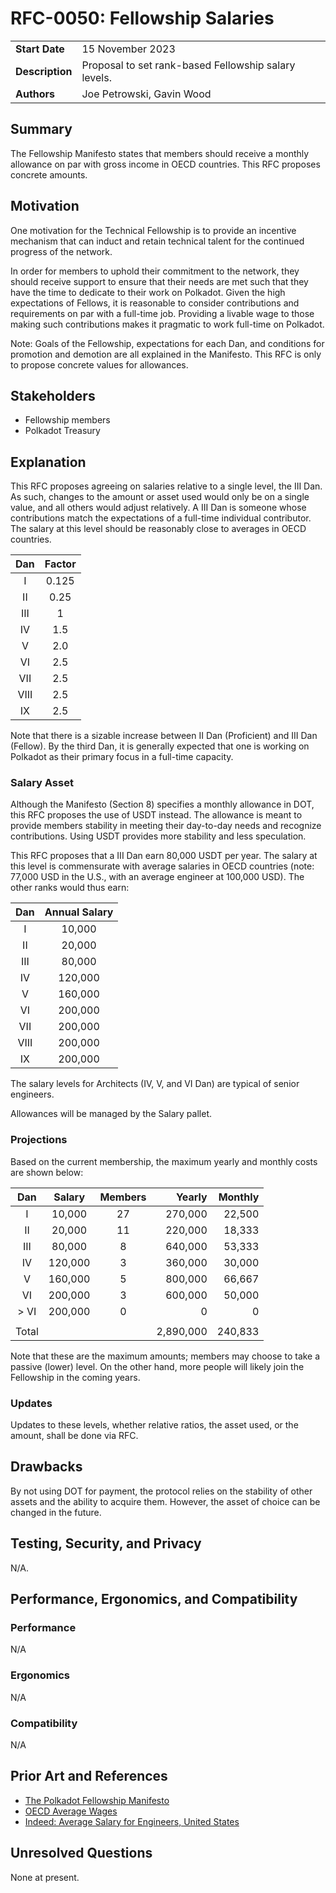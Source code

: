 # RFC-0050: Fellowship Salaries

|                 |                                                                               |
| --------------- | ----------------------------------------------------------------------------- |
| **Start Date**  | 15 November 2023                                                              |
| **Description** | Proposal to set rank-based Fellowship salary levels.                          |
| **Authors**     | Joe Petrowski, Gavin Wood                                                     |

## Summary

The Fellowship Manifesto states that members should receive a monthly allowance on par with gross
income in OECD countries. This RFC proposes concrete amounts.

## Motivation

One motivation for the Technical Fellowship is to provide an incentive mechanism that can induct and
retain technical talent for the continued progress of the network.

In order for members to uphold their commitment to the network, they should receive support to
ensure that their needs are met such that they have the time to dedicate to their work on Polkadot.
Given the high expectations of Fellows, it is reasonable to consider contributions and requirements
on par with a full-time job. Providing a livable wage to those making such contributions makes it
pragmatic to work full-time on Polkadot.

Note: Goals of the Fellowship, expectations for each Dan, and conditions for promotion and demotion
are all explained in the Manifesto. This RFC is only to propose concrete values for allowances.

## Stakeholders

- Fellowship members
- Polkadot Treasury

## Explanation

This RFC proposes agreeing on salaries relative to a single level, the III Dan. As such, changes to
the amount or asset used would only be on a single value, and all others would adjust relatively. A
III Dan is someone whose contributions match the expectations of a full-time individual contributor.
The salary at this level should be reasonably close to averages in OECD countries.

| Dan  | Factor |
|:----:|:------:|
|    I |  0.125 |
|   II |  0.25  |
|  III |  1     |
|   IV |  1.5   |
|    V |  2.0   |
|   VI |  2.5   |
|  VII |  2.5   |
| VIII |  2.5   |
|   IX |  2.5   |

Note that there is a sizable increase between II Dan (Proficient) and III Dan (Fellow). By the third
Dan, it is generally expected that one is working on Polkadot as their primary focus in a full-time
capacity.

### Salary Asset

Although the Manifesto (Section 8) specifies a monthly allowance in DOT, this RFC proposes the use
of USDT instead. The allowance is meant to provide members stability in meeting their day-to-day
needs and recognize contributions. Using USDT provides more stability and less speculation.

This RFC proposes that a III Dan earn 80,000 USDT per year. The salary at this level is commensurate
with average salaries in OECD countries (note: 77,000 USD in the U.S., with an average engineer at
100,000 USD). The other ranks would thus earn:

| Dan  | Annual Salary |
|:----:|:-------------:|
|    I |     10,000    |
|   II |     20,000    |
|  III |     80,000    |
|   IV |    120,000    |
|    V |    160,000    |
|   VI |    200,000    |
|  VII |    200,000    |
| VIII |    200,000    |
|   IX |    200,000    |

The salary levels for Architects (IV, V, and VI Dan) are typical of senior engineers.

Allowances will be managed by the Salary pallet.

### Projections

Based on the current membership, the maximum yearly and monthly costs are shown below:

| Dan   | Salary  | Members | Yearly    | Monthly |
|:-----:|:-------:|:-------:| ---------:| -------:|
|     I |  10,000 |      27 |   270,000 |  22,500 |
|    II |  20,000 |      11 |   220,000 |  18,333 |
|   III |  80,000 |       8 |   640,000 |  53,333 |
|    IV | 120,000 |       3 |   360,000 |  30,000 |
|     V | 160,000 |       5 |   800,000 |  66,667 |
|    VI | 200,000 |       3 |   600,000 |  50,000 |
|  > VI | 200,000 |       0 |         0 |       0 |
|       |         |         |           |         |
| Total |         |         | 2,890,000 | 240,833 |

Note that these are the maximum amounts; members may choose to take a passive (lower) level. On the
other hand, more people will likely join the Fellowship in the coming years.

### Updates

Updates to these levels, whether relative ratios, the asset used, or the amount, shall be done via
RFC.

## Drawbacks

By not using DOT for payment, the protocol relies on the stability of other assets and the ability
to acquire them. However, the asset of choice can be changed in the future.

## Testing, Security, and Privacy

N/A.

## Performance, Ergonomics, and Compatibility

### Performance

N/A

### Ergonomics

N/A

### Compatibility

N/A

## Prior Art and References

- [The Polkadot Fellowship
  Manifesto](https://github.com/polkadot-fellows/manifesto/blob/5e01eef15eded63f1db9be808b0f7c11bb9f4a12/manifesto.pdf)
- [OECD Average Wages](https://data.oecd.org/earnwage/average-wages.htm#indicator-chart)
- [Indeed: Average Salary for Engineers, United
  States](https://www.indeed.com/career/engineer/salaries)

## Unresolved Questions

None at present.
